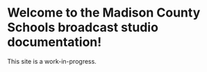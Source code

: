 # Welcome to the Madison County Schools broadcast studio documentation!

This site is a work-in-progress.
